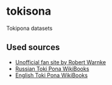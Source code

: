 # tokisona
Tokipona datasets

## Used sources
* [Unofficial fan site by Robert Warnke](https://rowa.giso.de/languages/toki-pona/)
* [Russian Toki Pona WikiBooks](https://ru.wikibooks.org/wiki/%D0%A1%D0%BB%D0%BE%D0%B2%D0%B0%D1%80%D1%8C_%D1%82%D0%BE%D0%BA%D0%B8%D0%BF%D0%BE%D0%BD%D1%8B)
* [English Toki Pona WikiBooks](https://https://en.wikibooks.org/wiki/Toki_Pona/WordTpEn)
